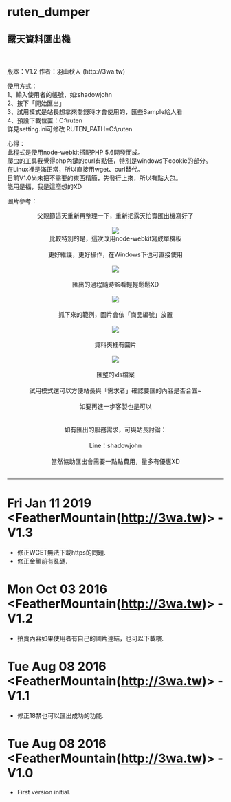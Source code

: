 # ruten_dumper
<h2>露天資料匯出機</h2>
<br>
<br>
版本：V1.2
作者：羽山秋人 (http://3wa.tw)

使用方式：<br>
1、輸入使用者的帳號，如:shadowjohn<br>
2、按下「開始匯出」<br>
3、試用模式是站長想拿來喬錢時才會使用的，匯些Sample給人看<br>
4、預設下載位置：C:\ruten<br>
   詳見setting.ini可修改
   RUTEN_PATH=C:\ruten

心得：<br>
    此程式是使用node-webkit搭配PHP 5.6開發而成。<br>
爬虫的工具我覺得php內鍵的curl有點怪，特別是windows下cookie的部分。<br>
在Linux裡是滿正常，所以直接用wget、curl替代。<br>
目前V1.0尚未把不需要的東西精簡，先發行上來，所以有點大包。<br>
能用是福，我是這麼想的XD<br>

圖片參考：<br>
<center>
父親節這天重新再整理一下，重新把露天拍賣匯出機寫好了<br>
<br>
<img src="http://3wa.tw/photo/small.php?w_size=850&compassion=95&file_name=users/shadow/20160808_234409_0.png&noshow=1">
<br>
比較特別的是，這次改用node-webkit寫成單機板<br>
<br>
更好維護，更好操作，在Windows下也可直接使用<br>
<br>
<img src="http://3wa.tw/photo/small.php?w_size=850&compassion=95&file_name=users/shadow/20160809_084715_0.png&noshow=1"><br>
<br>
匯出的過程隨時監看輕輕鬆鬆XD<br>
<br>
<img src="http://3wa.tw/photo/small.php?w_size=850&compassion=95&file_name=users/shadow/20160808_234409_1.png&noshow=1"><br>
<br>
抓下來的範例，圖片會依「商品編號」放置<br>
<br>
<img src="http://3wa.tw/photo/small.php?w_size=850&compassion=95&file_name=users/shadow/20160808_234409_2.png&noshow=1"><br>
<br>
資料夾裡有圖片<br>
<br>
<img src="http://3wa.tw/photo/small.php?w_size=850&compassion=95&file_name=users/shadow/20160808_235906_0.png&noshow=1"><br>
<br>
匯整的xls檔案<br>
<br>
試用模式還可以方便站長與「需求者」確認要匯的內容是否合宜~<br>
<br>
如要再進一步客製也是可以<br>
<br>
<br>
如有匯出的服務需求，可與站長討論：<br>
<br>
Line：shadowjohn<br>
<br>
當然協助匯出會需要一點點費用，量多有優惠XD<br>
</center>
<br>
<hr>

# Fri Jan 11 2019 <FeatherMountain(http://3wa.tw)> - V1.3
  - 修正WGET無法下載https的問題.
  - 修正金額前有亂碼.

# Mon Oct 03 2016 <FeatherMountain(http://3wa.tw)> - V1.2
  - 拍賣內容如果使用者有自己的圖片連結，也可以下載嘍.<br>    

# Tue Aug 08 2016 <FeatherMountain(http://3wa.tw)> - V1.1
  - 修正18禁也可以匯出成功的功能.

# Tue Aug 08 2016 <FeatherMountain(http://3wa.tw)> - V1.0
  - First version initial.                 
